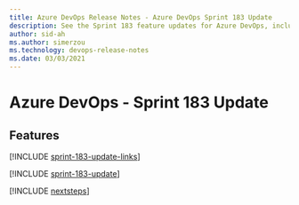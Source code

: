 ```yaml
---
title: Azure DevOps Release Notes - Azure DevOps Sprint 183 Update
description: See the Sprint 183 feature updates for Azure DevOps, including next steps.
author: sid-ah
ms.author: simerzou
ms.technology: devops-release-notes
ms.date: 03/03/2021
---
```


# Azure DevOps - Sprint 183 Update

## Features

[!INCLUDE [sprint-183-update-links](../includes/general/sprint-183-update-links.md)]

[!INCLUDE [sprint-183-update](../includes/general/sprint-183-update.md)]

[!INCLUDE [nextsteps](../includes/nextsteps.md)]
